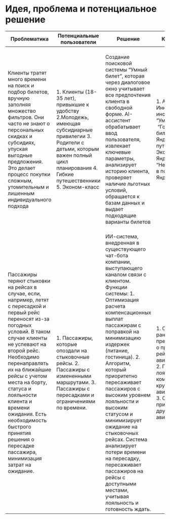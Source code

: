 # Идея, проблема и потенциальное решение

| Проблематика | Потенциальные пользователи | Решение | Конкуренты | Уникальность решения | Ссылка на видео с демонстрацией продукта |
| ------------- | ------------- | ------------- | ------------- | ------------- |  ------------- |
|Клиенты тратят много времени на поиск и подбор билетов, вручную заполняя множество фильтров. Они часто не знают о персональных скидках и субсидиях, упуская выгодные предложения. Это делает процесс покупки сложным, утомительным и лишенным индивидуального подхода| 1. Клиенты (18-35 лет), привыкшие к удобству 2.Молодежь, имеющая субсидиарные привилегии 3. Родители с детьми, которым важен полный цикл планирования 4. Гибкие путешественники 5. Эконом-класс| Создание поисковой системы “Умный билет”, которая через диалоговое окно учитывает все предпочтения клиента в свободной форме. AI-ассистент обрабатывает ввод пользователя, извлекает ключевые параметры, анализирует историю клиента, проверяет наличие льготных условий, обращается к базам данных и выдает подходящие варианты билетов | 1. Aviasales Инновационные инструменты: “Умный поиск” и  “Горячие билеты” 2. Яндекс путешествия Экосистема Яндекса:  Яндекс “Нейро”, выдача в поисковике Яндекс| 1. Поиск не просто  по заранее заданным фильтрам, но и по личным предпочтениям и статусу клиента 2. Решение значительно улучшает процесс покупки билетов, превращая его в приятный и быстрый опыт 3. Подключение к базе данных лояльности и истории пользователя создает серьезный барьер для копирования другими компаниями| [https://disk.yandex.ru/i/1uK5IkOVuRkieg](https://disk.yandex.ru/i/xMl2dcRtCzVZ2w)  | 
|Пассажиры теряют стыковки на рейсах в случае, если, например, летят с пересадкой и первый рейс переносят из-за погодных условий. В таком случае клиенты не успевают на второй рейс. Необходимо перенаправлять их на ближайшие рейсы с учетом места на борту, статуса и лояльности клиента и времени ожидания. Есть необходимость быстрого принятия решения о пересадке пассажира, минимизация затрат на ожидание.|1. Пассажиры, которые опоздали на стыковочные рейсы.  2. Пассажиры с измененными маршрутами.  3. Пассажиры с пересадками и ограничениями по времени.| ИИ-система, внедренная в существующего чат-бота компании, выступающего каналом связи с клиентом. Функции системы: 1. Оптимизация расчета компенсационных выплат пассажирам с поправкой на минимизацию издержек (питание, гостиница). 2. Алгоритм, который приоритетно пересаживает пассажиров с высоким уровнем лояльности и высоким статусом и минимизирует ожидание на стыковочных рейсах. Система анализирует потери времени на пересадку, пересаживает пассажиров на рейсы с доступными местами, учитывая лояльность и готовность ждать.| 1. Системы раннего предупреждения о пропущенных рейсах у авиакомпаний. 2. Программы лояльности и компенсации от крупных авиакомпаний. 3. Системы приоритезации в других авиакомпаниях.| 1. Система учета лояльности пассажиров, оценка стоимости и компенсаций в случае пересадки на рейсы другой авиакомпании, а также автоматическое управление пересадкой в реальном времени. 2. Встроенная система компенсаций, которая автоматически анализирует необходимость выплаты в зависимости от ситуации и уровня лояльности пассажира. 3. Подход, который учитывает не только время ожидания, но и лояльность пассажиров, что позволяет оптимизировать затраты на компенсации и улучшить клиентский опыт.| Content Cell | Content Cell |
